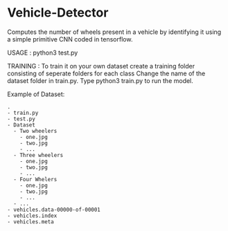 # Vehicle-Detector
Computes the number of wheels present in a vehicle by identifying it using a simple primitive CNN coded in tensorflow.

USAGE : 
python3 test.py <filename>
  
TRAINING :
To train it on your own dataset create a training folder consisting of seperate folders for each class
Change the name of the dataset folder in train.py.
Type python3 train.py to run the model.

Example of Dataset: <br />

```
.
- train.py
- test.py
- Dataset
  - Two wheelers
    - one.jpg
    - two.jpg
    - ...
  - Three wheelers
    - one.jpg
    - two.jpg
    - ...
  - Four Whelers
    - one.jpg
    - two.jpg
    - ...
  - ...
- vehicles.data-00000-of-00001
- vehicles.index
- vehicles.meta
```
